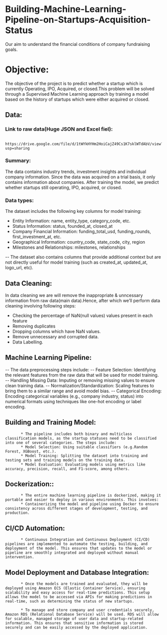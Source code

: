 # Building-Machine-Learning-Pipeline-on-Startups-Acquisition-Status
Our aim to understand the financial conditions of company fundraising goals.

# Objective:
The objective of the project is to predict whether a startup which is currently Operating, IPO, Acquired, or closed.This problem will be solved through a Supervised Machine Learning approach by training a model based on the history of startups which were either acquired or closed.

## Data:

### Link to raw data(Huge JSON and Excel fiel):
           https://drive.google.com/file/d/1tWYkHYHm2HoiCajZ49Cs1K7sklWTdAbV/view?usp=sharing

### Summary:

The data contains industry trends, investment insights and individual company information. Since the data was acquired on a trial basis, it only contains information about companies. After training the model, we predict whether startups still operating, IPO, acquired, or closed.

### Data types:

The dataset includes the following key columns for model training:
* Entity Information: name, entity_type, category_code, etc.
* Status Information: status, founded_at, closed_at
* Company Financial Information: funding_total_usd, funding_rounds, first_investment_at, etc.
* Geographical Information: country_code, state_code, city, region
* Milestones and Relationships: milestones, relationships

-- The dataset also contains columns that provide additional context but are not directly useful for model training (such as created_at, updated_at, logo_url, etc).


## Data Cleaning:
In data cleaning we are will remove the inappropriate & unncessary information from raw data(main data).Hence, after which we’ll perform data cleaning involving following steps:
* Checking the percentage of NaN(null values) values present in each feature
* Removing duplicates
* Dropping columns which have NaN values.
* Remove unnecessary and corrupted data.
* Data Labelling.

## Machine Learning Pipeline:

-- The data preprocessing steps include:
-- Feature Selection: Identifying the relevant features from the raw data that will be used for model training.
-- Handling Missing Data: Imputing or removing missing values to ensure clean training data.
-- Normalization/Standardization: Scaling features to bring them to a similar range and avoid model bias.
-- Categorical Encoding: Encoding categorical variables (e.g., company industry, status) into numerical formats using techniques like one-hot encoding or label encoding.

## Building and Training Model:
           * The pipeline includes both binary and multiclass classification models, as the startup statuses need to be classified into one of several categories. The steps include:
           * Model Selection: Using suitable classifiers (e.g.Random Forest, XGBoost, etc.).
           * Model Training: Splitting the dataset into training and testing sets and training models on the training data.
           * Model Evaluation: Evaluating models using metrics like accuracy, precision, recall, and F1-score, among others.

## Dockerization::
           * The entire machine learning pipeline is dockerized, making it portable and easier to deploy in various environments. This involves:
           * Containerizing the model and pipeline using Docker to ensure consistency across different stages of development, testing, and production.

## CI/CD Automation:
           * Continuous Integration and Continuous Deployment (CI/CD) pipelines are implemented to automate the testing, building, and deployment of the model. This ensures that updates to the model or pipeline are smoothly integrated and deployed without manual intervention.

## Model Deployment and Database Integration:
           * Once the models are trained and evaluated, they will be deployed using Amazon ECS (Elastic Container Service), ensuring scalability and easy access for real-time predictions. This setup allows the model to be accessed via APIs for making predictions in real-time, such as determining the status of new startups.

           * To manage and store company and user credentials securely, Amazon RDS (Relational Database Service) will be used. RDS will allow for scalable, managed storage of user data and startup-related information. This ensures that sensitive information is stored securely and can be easily accessed by the deployed application.
